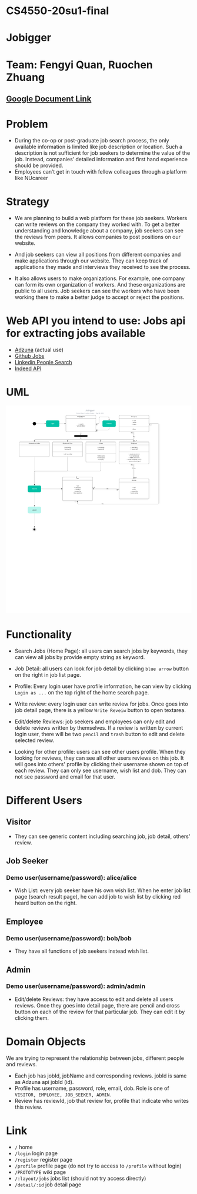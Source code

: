 # CS4550-20su1-final
# Jobigger
# Team: Fengyi Quan, Ruochen Zhuang
## [Google Document Link](https://docs.google.com/document/d/1KFIONIMVNue0Vp0JVMilHfNbEsssDyMHjZ9Dn8Nkr8Y/edit)
# Problem 


- During the co-op or post-graduate job search process, the only available information is limited 
like job description or location. Such a description is not sufficient for job seekers to determine 
the value of the job. Instead, companies’ detailed information and first hand experience should be 
provided.
- Employees can’t get in touch with fellow colleagues through a platform like NUcareer

# Strategy
- We are planning to build a web platform for these job seekers. Workers can write reviews on the 
company they worked with. To get a better understanding and knowledge about a company, job seekers 
can see the reviews from peers. It allows companies to post positions on our website. 
- And job seekers can view all positions from different companies and make applications through our 
website. They can keep track of applications they made and interviews they received to see the 
process.

- It also allows users to make organizations. For example, one company can form its own organization
 of workers. And these organizations are public to all users. Job seekers can see the workers who 
 have been working there to make a better judge to accept or reject the positions. 

# Web API you intend to use: Jobs api for extracting jobs available
- [Adzuna](https://developer.adzuna.com/docs/search) (actual use)
- [Github Jobs](https://jobs.github.com/api)
- [Linkedin People Search](https://developer.linkedin.com/documents/people-search-api)
- [Indeed API](https://rapidapi.com/indeed/api/indeed)

# UML
![Jobigger UML](./Jobigger%20UML.png)


# Functionality
- Search Jobs (Home Page): all users can search jobs by keywords, they can view all jobs by provide 
empty string as keyword.

- Job Detail: all users can look for job detail by clicking `blue arrow` button on the right in job 
list page.

- Profile: Every login user have profile information, he can view by clicking `Login as ...` on the
top right of the home search page. 

- Write review: every login user can write review for jobs. Once goes into job detail page, there is
a yellow `Write Reveiw` button to open textarea. 

- Edit/delete Reviews: job seekers and employees can only edit and delete reviews written by 
themselves. If a review is written by current login user, there will be two `pencil` and `trash` 
button to edit and delete selected review.

- Looking for other profile: users can see other users profile. When they looking for reviews, they 
can see all other users reviews on this job. It will goes into others' profile by clicking their 
username shown on top of each review. They can only see username, wish list and dob. They can not 
see password and email for that user.

# Different Users
## Visitor
- They can see generic content including searching job, job detail, others' review. 


## Job Seeker
### Demo user(username/password): alice/alice
- Wish List: every job seeker have his own wish list. When he enter job list page (search result 
page), he can add job to wish list by clicking red heard button on the right.


## Employee
### Demo user(username/password): bob/bob
- They have all functions of job seekers instead wish list. 

## Admin
### Demo user(username/password): admin/admin
- Edit/delete Reviews: they have access to edit and delete all users reviews. Once they goes into 
detail page, there are pencil and cross button on each of the review for that particular job. They
can edit it by clicking them.

# Domain Objects
We are trying to represent the relationship between jobs, different people and reviews. 
- Each job has jobId, jobName and corresponding reviews. jobId is same as Adzuna api jobId (id).
- Profile has username, password, role, email, dob. Role is one of 
`VISITOR, EMPLOYEE, JOB_SEEKER, ADMIN`.
- Review has reviewId, job that review for, profile that indicate who writes this review. 

# Link
- `/` home
- `/login` login page
- `/register` register page
- `/profile` profile page (do not try to access to `/profile` without login)
- `/PROTOTYPE` wiki page
- `/:layout/jobs` jobs list (should not try access directly)
- `/detail/:id` job detail page

